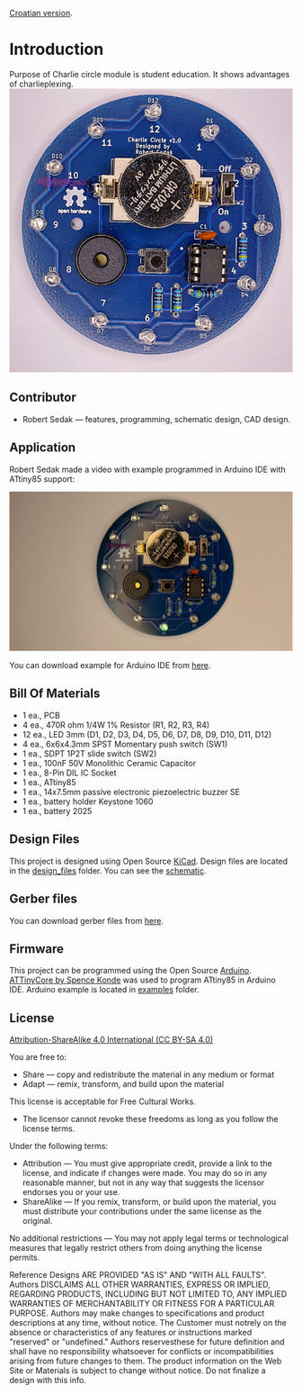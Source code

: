 [Croatian version](README_HR-HR.md).

Introduction
============

Purpose of Charlie circle module is student education. It shows advantages of charlieplexing.
![Shield front](images/charlie_circle.jpg "Charlie circle educational module")


Contributor
------------
- Robert Sedak — features, programming, schematic design, CAD design.


Application
-----------
Robert Sedak made a video with example programmed in Arduino IDE with ATtiny85 support:

[![Shield application](images/default.png)](https://youtu.be/oApuzNo8WgQ "Charlie circle educational module example")





You can download example for Arduino IDE from [here](examples/).


Bill Of Materials
-----------------
- 1 ea., PCB
- 4 ea., 470R ohm 1/4W 1% Resistor (R1, R2, R3, R4)
- 12 ea., LED 3mm (D1, D2, D3, D4, D5, D6, D7, D8, D9, D10, D11, D12)
- 4 ea., 6x6x4.3mm SPST Momentary push switch (SW1)
- 1 ea., SDPT 1P2T slide switch (SW2)
- 1 ea., 100nF 50V Monolithic Ceramic Capacitor
- 1 ea., 8-Pin DIL IC Socket
- 1 ea., ATtiny85
- 1 ea., 14x7.5mm passive electronic piezoelectric buzzer SE
- 1 ea., battery holder Keystone 1060
- 1 ea., battery 2025


Design Files
------------
This project is designed using Open Source [KiCad](http://kicad.org/). Design files are located in the [design_files](design_files/) folder.  You can see the [schematic](images/charlie_circle_schematic.png).


Gerber files
------------
You can download gerber files from [here](gerber/attiny85_charlie_circle.zip).



Firmware
--------
This project can be programmed using the Open Source [Arduino](https://www.arduino.cc/).
[ATTinyCore by Spence Konde](https://github.com/SpenceKonde/ATTinyCore) was used to program ATtiny85 in Arduino IDE.
Arduino example is located in [examples](examples/) folder.


License
-------
[Attribution-ShareAlike 4.0 International (CC BY-SA 4.0)](https://creativecommons.org/licenses/by-sa/4.0/)

You are free to:
- Share — copy and redistribute the material in any medium or format
- Adapt — remix, transform, and build upon the material

This license is acceptable for Free Cultural Works.
- The licensor cannot revoke these freedoms as long as you follow the license terms.

Under the following terms:
- Attribution — You must give appropriate credit, provide a link to the license, and indicate if changes were made. You may do so in any reasonable manner, but not in any way that suggests the licensor endorses you or your use.
- ShareAlike — If you remix, transform, or build upon the material, you must distribute your contributions under the same license as the original.

No additional restrictions — You may not apply legal terms or technological measures that legally restrict others from doing anything the license permits.

Reference Designs ARE PROVIDED "AS IS" AND "WITH ALL FAULTS". Authors DISCLAIMS ALL OTHER WARRANTIES, EXPRESS OR IMPLIED, REGARDING PRODUCTS, INCLUDING BUT NOT LIMITED TO, ANY IMPLIED WARRANTIES OF MERCHANTABILITY OR FITNESS FOR A PARTICULAR PURPOSE.
Authors may make changes to specifications and product descriptions at any time, without notice. The Customer must notrely on the absence or characteristics of any features or instructions marked "reserved" or "undefined."
Authors reservesthese for future definition and shall have no responsibility whatsoever for conflicts or incompatibilities arising from future changes to them. The product information on the Web Site or Materials is subject to change without notice. Do not finalize a design with this info.


